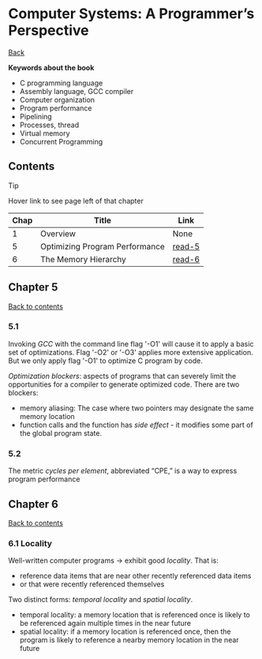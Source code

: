 # Computer Systems: A Programmer’s Perspective
[Back](/README.md)

__Keywords about the book__
- C programming language
- Assembly language, GCC compiler
- Computer organization
- Program performance
- Pipelining
- Processes, thread
- Virtual memory
- Concurrent Programming

## Contents
> [!Tip]
> Hover link to see page left of that chapter

Chap | Title | Link
---- | ---- | ----
1 | Overview | None
5 | Optimizing Program Performance | [read-5]
6 | The Memory Hierarchy | [read-6]

## Chapter 5
<!-- Change page number after reading to update -->
[read-5]: /COMPUTER_SYSTEMS.md#chapter-5 "480"
[Back to contents](/COMPUTER_SYSTEMS.md#contents)

### 5.1
Invoking _GCC_ with the command line flag '-O1' will cause it to apply a basic set of optimizations. Flag '-O2' or '-O3' applies more extensive application. But we only apply flag '-O1' to optimize C program by code.

_Optimization blockers_: aspects of programs that can severely limit the opportunities for a compiler to generate optimized code. There are two blockers:
* memory aliasing: The case where two pointers may designate the same memory location
* function calls and the function has _side effect_ - it modifies some part of the global program state.

### 5.2
The metric _cycles per element_, abbreviated “CPE,” is a way to express program performance


## Chapter 6
<!-- Change page number after reading to update -->
[read-6]: /COMPUTER_SYSTEMS.md#chapter-6 "596"
[Back to contents](/COMPUTER_SYSTEMS.md#contents)

### 6.1 Locality
Well-written computer programs -> exhibit good _locality_. That is:
* reference data items that are near other recently referenced data items
* or that were recently referenced themselves

Two distinct forms: _temporal locality_ and _spatial locality_.
* temporal locality: a memory location that is referenced once is likely to be referenced again multiple times in the near future
* spatial locality: if a memory location is referenced once, then the program is likely to reference a nearby memory location in the near future



